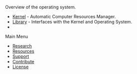 Overview of the operating system.
* [Kernel](./Kernel/) - Automatic Computer Resources Manager.
* [Library](./Library/) - Interfaces with the Kernel and Operating System.
* 
Main Menu
* [Research]()
* [Resources]()
* [Support]()
* [Contribute]()
* [License](../LICENSE)
